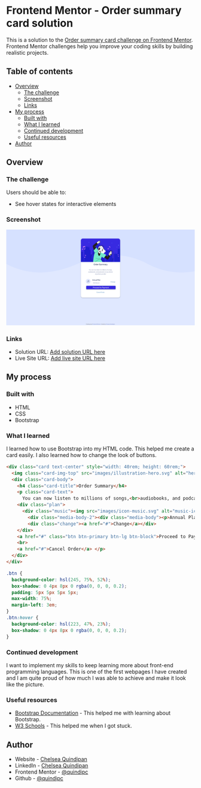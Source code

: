 # Frontend Mentor - Order summary card solution

This is a solution to the [Order summary card challenge on Frontend Mentor](https://www.frontendmentor.io/challenges/order-summary-component-QlPmajDUj). Frontend Mentor challenges help you improve your coding skills by building realistic projects. 

## Table of contents

- [Overview](#overview)
  - [The challenge](#the-challenge)
  - [Screenshot](#screenshot)
  - [Links](#links)
- [My process](#my-process)
  - [Built with](#built-with)
  - [What I learned](#what-i-learned)
  - [Continued development](#continued-development)
  - [Useful resources](#useful-resources)
- [Author](#author)



## Overview

### The challenge

Users should be able to:

- See hover states for interactive elements

### Screenshot

![](./OrderSummaryScreenshot.PNG) 

### Links

- Solution URL: [Add solution URL here](https://www.frontendmentor.io/solutions/order-summary-card-Y_DK-KHlw)
- Live Site URL: [Add live site URL here](quindipc.github.io/order-summary-card/)

## My process

### Built with

- HTML
- CSS
- Bootstrap

### What I learned

I learned how to use Bootstrap into my HTML code. This helped me create a card easily. I also learned how to change the look of buttons.

```html
<div class="card text-center" style="width: 40rem; height: 60rem;">
  <img class="card-img-top" src="images/illustration-hero.svg" alt="hero-img">
  <div class="card-body">
    <h4 class="card-title">Order Summary</h4>
    <p class="card-text">
      You can now listen to millions of songs,<br>audiobooks, and podcasts on any device<br>anywhere you like! </p>
    <div class="plan"> 
      <div class="music"><img src="images/icon-music.svg" alt="music-icon"></div>
        <div class="media-body-2"><div class="media-body"><p>Annual Plan</p></div><p>$59.99/year</p></div>
        <div class="change"><a href="#">Change</a></div>
    </div> 
    <a href="#" class="btn btn-primary btn-lg btn-block">Proceed to Payment</a>
    <br>
    <a href="#">Cancel Order</a> </p>
  </div>
</div>
```
```css
.btn {
  background-color: hsl(245, 75%, 52%);
  box-shadow: 0 4px 8px 0 rgba(0, 0, 0, 0.2);
  padding: 5px 5px 5px 5px;
  max-width: 75%;
  margin-left: 3em;
}
.btn:hover {
  background-color: hsl(223, 47%, 23%);
  box-shadow: 0 4px 8px 0 rgba(0, 0, 0, 0.2);
}
```


### Continued development

I want to implement my skills to keep learning more about front-end programming languages. This is one of the first webpages I have created and I am quite proud of how much I was able to achieve and make it look like the picture.

### Useful resources

- [Bootstrap Documentation](https://getbootstrap.com/docs/4.0/getting-started/introduction/) - This helped me with learning about Bootstrap. 
- [W3 Schools](https://www.w3schools.com/) - This helped me when I got stuck.


## Author

- Website - [Chelsea Quindipan](https://chelseaquindipan.ca/)
- LinkedIn - [Chelsea Quindipan](https://www.linkedin.com/in/chelsea-quindipan/)
- Frontend Mentor - [@quindipc](https://www.frontendmentor.io/profile/quindipc)
- Github - [@quindipc](https://github.com/quindipc)


